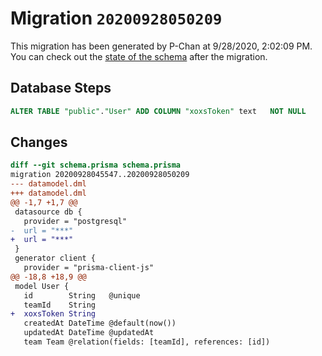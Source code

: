 # Migration `20200928050209`

This migration has been generated by P-Chan at 9/28/2020, 2:02:09 PM.
You can check out the [state of the schema](./schema.prisma) after the migration.

## Database Steps

```sql
ALTER TABLE "public"."User" ADD COLUMN "xoxsToken" text   NOT NULL 
```

## Changes

```diff
diff --git schema.prisma schema.prisma
migration 20200928045547..20200928050209
--- datamodel.dml
+++ datamodel.dml
@@ -1,7 +1,7 @@
 datasource db {
   provider = "postgresql"
-  url = "***"
+  url = "***"
 }
 generator client {
   provider = "prisma-client-js"
@@ -18,8 +18,9 @@
 model User {
   id        String   @unique
   teamId    String
+  xoxsToken String
   createdAt DateTime @default(now())
   updatedAt DateTime @updatedAt
   team Team @relation(fields: [teamId], references: [id])
```


